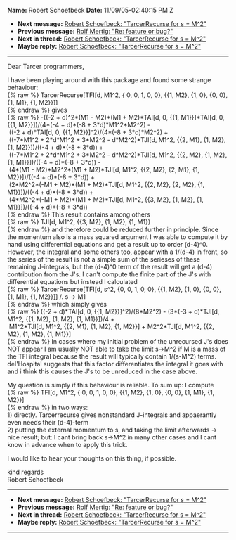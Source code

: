**Name:** Robert Schoefbeck
**Date:** 11/09/05-02:40:15 PM Z

  - **Next message:** [Robert Schoefbeck: "TarcerRecurse for s =
    M^2"](0321.html)
  - **Previous message:** [Rolf Mertig: "Re: feature or
    bug?"](0319.html)
  - **Next in thread:** [Robert Schoefbeck: "TarcerRecurse for s =
    M^2"](0321.html)
  - **Maybe reply:** [Robert Schoefbeck: "TarcerRecurse for s =
    M^2"](0321.html)

-----

Dear Tarcer programmers,  

I have been playing around with this package and found some strange
behaviour:  
{% raw %}
TarcerRecurse[TFI[d, M1^2, { 0, 0, 1, 0, 0}, {{1, M2}, {1, 0},
{0, 0}, {1, M1}, {1, M2}}]]  
{% endraw %}
gives  
{% raw %}
\-((-2 + d)^2\*(M1 - M2)\*(M1 + M2)\*TAI[d, 0, {{1,
M1}}]\*TAI[d, 0, {{1, M2}}])/(4\*(-4 + d)\*(-8 +
3\*d)\*M1^2\*M2^2) -  
 ((-2 + d)\*TAI[d, 0, {{1, M2}}]^2)/(4\*(-8 + 3\*d)\*M2^2) +  
 ((-7\*M1^2 + 2\*d\*M1^2 + 3\*M2^2 - d\*M2^2)\*TJI[d, M1^2, {{2,
M1}, {1, M2}, {1, M2}}])/((-4 + d)\*(-8 + 3\*d)) +  
 ((-7\*M1^2 + 2\*d\*M1^2 + 3\*M2^2 - d\*M2^2)\*TJI[d, M1^2, {{2,
M2}, {1, M2}, {1, M1}}])/((-4 + d)\*(-8 + 3\*d)) -  
 (4\*(M1 - M2)\*M2^2\*(M1 + M2)\*TJI[d, M1^2, {{2, M2}, {2, M1}, {1,
M2}}])/((-4 + d)\*(-8 + 3\*d)) +  
 (2\*M2^2\*(-M1 + M2)\*(M1 + M2)\*TJI[d, M1^2, {{2, M2}, {2, M2},
{1, M1}}])/((-4 + d)\*(-8 + 3\*d)) +  
 (4\*M2^2\*(-M1 + M2)\*(M1 + M2)\*TJI[d, M1^2, {{3, M2}, {1, M2},
{1, M1}}])/((-4 + d)\*(-8 + 3\*d))  
{% endraw %}
This result contains among others  
{% raw %}
TJI[d, M1^2, {{3, M2}, {1, M2}, {1, M1}}  
{% endraw %}
and therefore could be reduced further in principle. Since the momentum
also is a mass squared argument I was able to compute it by hand using
differential equations and get a result up to order (d-4)^0. However,
the integral and some others too, appear with a 1/(d-4) in front, so the
series of the result is not a simple sum of the serieses of these
remaining J-integrals, but the (d-4)^0 term of the result will get a
(d-4) contribution from the J's. I can't compute the finite part of the
J's with differential equations but instead I calculated  
{% raw %}
TarcerRecurse[TFI[d, s^2, {0, 0, 1, 0, 0}, {{1, M2}, {1, 0}, {0,
0}, {1, M1}, {1, M2}}]] /. s -\> M1  
{% endraw %}
which simply gives  
{% raw %}
((-2 + d)\*TAI[d, 0, {{1, M2}}]^2)/(8\*M2^2) - (3\*(-3 +
d)\*TJI[d, M1^2, {{1, M2}, {1, M2}, {1, M1}}])/4 +  
 M1^2\*TJI[d, M1^2, {{2, M1}, {1, M2}, {1, M2}}] +
M2^2\*TJI[d, M1^2, {{2, M2}, {1, M2}, {1, M1}}]  
{% endraw %}
In cases where my initial problem of the unrecursed J's does NOT appear
I am usually NOT able to take the limit s-\>M^2 if M is a mass of the
TFI integral because the result will typically contain 1/(s-M^2) terms.
del'Hospital suggests that this factor differentiates the integral it
goes with and i think this causes the J's to be unreduced in the case
above.  

My question is simply if this behaviour is reliable. To sum up: I
compute  
{% raw %}
TFI[d, M1^2, { 0, 0, 1, 0, 0}, {{1, M2}, {1, 0}, {0, 0}, {1, M1},
{1, M2}}]  
{% endraw %}
in two ways:  
1\) directly. Tarcerrecurse gives nonstandard J-integrals and
appaerantly even needs their (d-4)-term  
2\) putting the external momentum to s, and taking the limit afterwards
-\> nice result; but: I cant bring back s-\>M^2 in many other cases and
I cant know in advance when to apply this trick.  

I would like to hear your thoughts on this thing, if possible.  

kind regards  
Robert Schoefbeck  

-----

  - **Next message:** [Robert Schoefbeck: "TarcerRecurse for s =
    M^2"](0321.html)
  - **Previous message:** [Rolf Mertig: "Re: feature or
    bug?"](0319.html)
  - **Next in thread:** [Robert Schoefbeck: "TarcerRecurse for s =
    M^2"](0321.html)
  - **Maybe reply:** [Robert Schoefbeck: "TarcerRecurse for s =
    M^2"](0321.html)

-----

